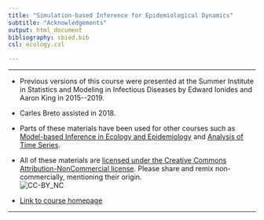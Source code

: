 ```yaml
---
title: "Simulation-based Inference for Epidemiological Dynamics"
subtitle: "Acknowledgements"
output: html_document
bibliography: sbied.bib
csl: ecology.csl

---
```


---------------------

- Previous versions of this course were presented at the Summer Institute in Statistics and Modeling in Infectious Diseases by Edward Ionides and Aaron King in 2015--2019.

- Carles Breto assisted in 2018.

- Parts of these materials have been used for other courses such as [Model-based Inference in Ecology and Epidemiology](https://kingaa.github.io/short-course/) and [Analysis of Time Series](https://ionides.github.io/531w20/).

- All of these materials are [licensed under the Creative Commons Attribution-NonCommercial license](http://creativecommons.org/licenses/by-nc/4.0/).
Please share and remix non-commercially, mentioning their origin.  
![CC-BY_NC](../graphics/cc-by-nc.png)

- [Link to course homepage](./index.html)

---------------------
